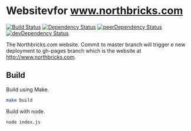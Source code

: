 
# Websitevfor www.northbricks.com
[![Build Status](https://travis-ci.org/FlaxHaxx/metalsmith-test.svg)](https://travis-ci.org/FlaxHaxx/metalsmith-test)
[![Dependency Status](https://img.shields.io/david/flaxhaxx/metalsmith-test.svg?style=flat-square)](https://david-dm.org/flaxhaxx/metalsmith-test)
[![peerDependency Status](https://img.shields.io/david/peer/flaxhaxx/metalsmith-test.svg?style=flat-square)](https://david-dm.org/flaxhaxx/metalsmith-test?type=peer)
[![devDependency Status](https://img.shields.io/david/dev/flaxhaxx/metalsmith-test.svg?style=flat-square)](https://david-dm.org/flaxhaxx/metalsmith-test?type=dev)

The Northbricks.com website. Commit to master branch will trigger e new deployment to gh-pages branch which is the website at http://www.northbricks.com.

## Build

Build using Make.
```sh
make build
```

Build with node.
```sh
node index.js
```
